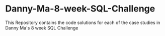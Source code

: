 # Danny-Ma-8-week-SQL-Challenge
This Repository contains the code solutions for each of the case studies in Danny Ma's 8 week SQL Challenge
